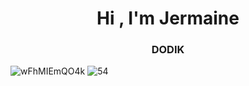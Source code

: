 <h1 align="center">Hi , I'm Jermaine</h1>
<h3 align="center">DODIK</h3>



![wFhMIEmQO4k](https://github.com/user-attachments/assets/7fd2818b-b0ac-415f-ab54-79fc57115620)
![54](https://github.com/user-attachments/assets/05be0fad-6249-4861-9e22-5da56bb9b3d4)

